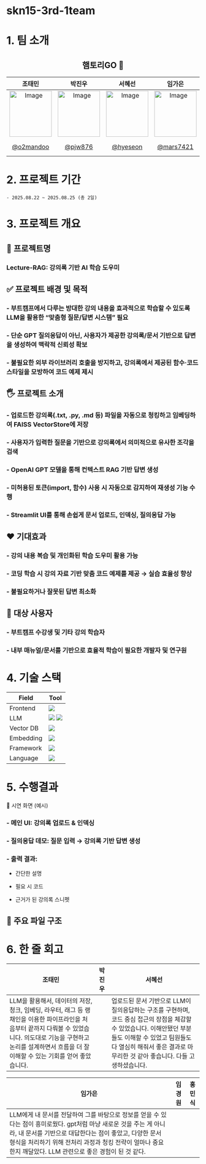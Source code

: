 # skn15-3rd-1team


# 1. 팀 소개

<div align="center">

## 햄토리GO 🐹



| 조태민 | 박진우 | 서혜선 | 임가은 | 임경원 | 홍민식 |
|:---:|:---:|:---:|:---:|:---:|:---:|
| <img width="110" height="120" alt="Image" src="https://github.com/user-attachments/assets/f4e37d90-54e7-412f-9eb0-6c94ffd08170" /> | <img width="110" height="120" alt="Image" src="https://github.com/user-attachments/assets/6ec5c5be-b7dc-4b77-84f8-73eae0735138" /> | <img width="110" height="120" alt="Image" src="https://github.com/user-attachments/assets/98f8c5b4-eaf1-44f1-ac6f-c90be49f40fb" /> | <img width="110" height="120" alt="Image" src="https://github.com/user-attachments/assets/48f3f3e0-5118-4c93-b7c1-4302fd0c6803" /> | <img width="110" height="120" alt="Image" src="https://github.com/user-attachments/assets/b5ad3ea4-cdde-4ad8-bde3-8237cdd6cae0" /> | <img width="110" height="120" alt="Image" src="https://github.com/user-attachments/assets/84179981-6f18-4ad5-adab-9a7216a254c5" /> |
| [@o2mandoo](https://github.com/o2mandoo) | [@pjw876](https://github.com/pjw876) | [@hyeseon](https://github.com/hyeseon7135) | [@mars7421](https://github.com/mars7421) | [@KYUNGWON-99](https://github.com/KYUNGWON-99) | [@minnnsik](https://github.com/minnnsik) |



</div>


# 2. 프로젝트 기간
	- 2025.08.22 ~ 2025.08.25 (총 2일)

# 3. 프로젝트 개요

## 📕 프로젝트명
### Lecture-RAG: 강의록 기반 AI 학습 도우미


## ✅ 프로젝트 배경 및 목적
### - 부트캠프에서 다루는 방대한 강의 내용을 효과적으로 학습할 수 있도록 LLM을 활용한 “맞춤형 질문/답변 시스템” 필요

### - 단순 GPT 질의응답이 아닌, 사용자가 제공한 강의록/문서 기반으로 답변을 생성하여 맥락적 신뢰성 확보

### - 불필요한 외부 라이브러리 호출을 방지하고, 강의록에서 제공된 함수·코드 스타일을 모방하여 코드 예제 제시

## 🖐️ 프로젝트 소개
### - 업로드한 강의록(.txt, .py, .md 등) 파일을 자동으로 청킹하고 임베딩하여 FAISS VectorStore에 저장

### - 사용자가 입력한 질문을 기반으로 강의록에서 의미적으로 유사한 조각을 검색

### - OpenAI GPT 모델을 통해 컨텍스트 RAG 기반 답변 생성

### - 미허용된 토큰(import, 함수) 사용 시 자동으로 감지하여 재생성 기능 수행

### - Streamlit UI를 통해 손쉽게 문서 업로드, 인덱싱, 질의응답 가능
  
## ❤️ 기대효과
### - 강의 내용 복습 및 개인화된 학습 도우미 활용 가능

### - 코딩 학습 시 강의 자료 기반 맞춤 코드 예제를 제공 → 실습 효율성 향상

### - 불필요하거나 잘못된 답변 최소화

## 👤 대상 사용자
### - 부트캠프 수강생 및 기타 강의 학습자

### - 내부 매뉴얼/문서를 기반으로 효율적 학습이 필요한 개발자 및 연구원

# 4. 기술 스택


| Field	| Tool |
|----|---|
| Frontend	| <img src="https://img.shields.io/badge/Streamlit-FF4B4B?style=for-the-badge&logo=Streamlit&logoColor=white"> |
| LLM	| <img src="https://img.shields.io/badge/OpenAI%20GPT-412991?style=for-the-badge&logo=openai&logoColor=white"> <img src="https://img.shields.io/badge/langchain--openai-0B3B5B?style=for-the-badge&logo=openai&logoColor=white"> |
| Vector DB	| <img src="https://img.shields.io/badge/FAISS-20232A?style=for-the-badge&logo=facebook&logoColor=white"> |
| Embedding	| <img src="https://img.shields.io/badge/HuggingFace%20all--MiniLM--L6--v2-FFAE00?style=for-the-badge&logo=huggingface&logoColor=white"> |
| Framework	| <img src="https://img.shields.io/badge/LangChain-0B3B5B?style=for-the-badge&logo=chainlink&logoColor=white"> |
| Language	| <img src="https://img.shields.io/badge/Python%203.8%2B-3776AB?style=for-the-badge&logo=Python&logoColor=white">| 


# 5. 수행결과
🎥 시연 화면 (예시)
### - 메인 UI: 강의록 업로드 & 인덱싱

### - 질의응답 데모: 질문 입력 → 강의록 기반 답변 생성

### - 출력 결과:

* 간단한 설명

* 필요 시 코드

* 근거가 된 강의록 스니펫

## 📂 **주요 파일 구조**

# 6. 한 줄 회고

|조태민|박진우|서혜선|
|----|---|---|
| LLM을 활용해서, 데이터의 저장, 청크, 임베딩, 라우터, 래그 등 랭채인을 이용한 파이프라인을 처음부터 끝까지 다뤄볼 수 있었습니다. 의도대로 기능을 구현하고 논리를 설계하면서 흐름을 더 잘 이해할 수 있는 기회를 얻어 좋았습니다. |  | 업로드된 문서 기반으로 LLM이 질의응답하는 구조를 구현하며, 코드 중심 접근의 장점을 체감할 수 있었습니다. 이해안됐던 부분들도 이해할 수 있었고 팀원들도 다 열심히 해줘서 좋은 결과로 마무리한 것 같아 좋습니다. 다들 고생하셨습니다. |



|임가은|임경원|홍민식|
|----|---|---|
| LLM에게 내 문서를 전달하여 그를 바탕으로 정보를 얻을 수 있다는 점이 흥미로웠다. gpt처럼 마냥 새로운 것을 주는 게 아니라, 내 문서를 기반으로 대답한다는 점이 좋았고, 다양한 문서 형식을 처리하기 위해 전처리 과정과 청킹 전략이 얼마나 중요한지 깨달았다. LLM 관련으로 좋은 경험이 된 것 같다.  |  |  |




